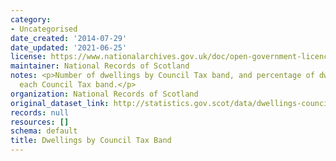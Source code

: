 ```yaml
---
category:
- Uncategorised
date_created: '2014-07-29'
date_updated: '2021-06-25'
license: https://www.nationalarchives.gov.uk/doc/open-government-licence/version/3/
maintainer: National Records of Scotland
notes: <p>Number of dwellings by Council Tax band, and percentage of dwellings in
  each Council Tax band.</p>
organization: National Records of Scotland
original_dataset_link: http://statistics.gov.scot/data/dwellings-council-tax
records: null
resources: []
schema: default
title: Dwellings by Council Tax Band
---
```


